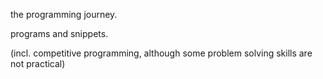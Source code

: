 the programming journey.

programs and snippets.

(incl. competitive programming, although some problem solving skills are not practical)
